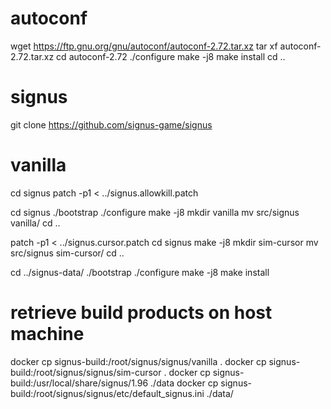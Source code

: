# autoconf
wget https://ftp.gnu.org/gnu/autoconf/autoconf-2.72.tar.xz
tar xf autoconf-2.72.tar.xz
cd autoconf-2.72
./configure
make -j8
make install
cd ..

# signus
git clone https://github.com/signus-game/signus

# vanilla
cd signus
patch -p1 < ../signus.allowkill.patch

cd signus
./bootstrap
./configure
make -j8
mkdir vanilla
mv src/signus vanilla/
cd ..

patch -p1 < ../signus.cursor.patch
cd signus
make -j8
mkdir sim-cursor
mv src/signus sim-cursor/
cd ..


cd ../signus-data/
./bootstrap
./configure
make -j8
make install

# retrieve build products on host machine
docker cp signus-build:/root/signus/signus/vanilla .
docker cp signus-build:/root/signus/signus/sim-cursor .
docker cp signus-build:/usr/local/share/signus/1.96 ./data
docker cp signus-build:/root/signus/signus/etc/default_signus.ini ./data/

